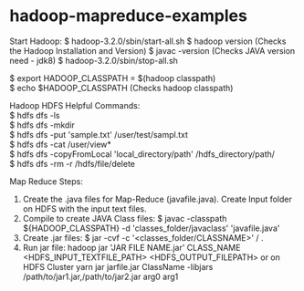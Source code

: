 # hadoop-mapreduce-examples

Start Hadoop:
$ hadoop-3.2.0/sbin/start-all.sh 
$ hadoop version (Checks the Hadoop Installation and Version) 
$ javac -version (Checks JAVA version need - jdk8)
$ hadoop-3.2.0/sbin/stop-all.sh  


$ export HADOOP_CLASSPATH = $(hadoop classpath) \
$ echo $HADOOP_CLASSPATH (Checks hadoop classpath) 

Hadoop HDFS Helpful Commands: \
$ hdfs dfs -ls \
$ hdfs dfs -mkdir \
$ hdfs dfs -put 'sample.txt' /user/test/sampl.txt \
$ hdfs dfs -cat /user/view*\
$ hdfs dfs -copyFromLocal 'local_directory/path' /hdfs_directory/path/\
$ hdfs dfs -rm -r /hdfs/file/delete 
 
 Map Reduce Steps: 
 1. Create the .java files for Map-Reduce (javafile.java). Create Input folder on HDFS with the input text files. 
 2. Compile to create JAVA Class files: 
 $ javac -classpath ${HADOOP_CLASSPATH} -d 'classes_folder/javaclass' 'javafile.java' 
 3. Create .jar files: 
 $ jar -cvf <JAR FILE NAME> -c '<classes_folder/CLASSNAME>' / . 
 4. Run jar file: 
  hadoop jar 'JAR FILE NAME.jar' CLASS_NAME <HDFS_INPUT_TEXTFILE_PATH> <HDFS_OUTPUT_FILEPATH> 
  or on HDFS Cluster 
  yarn jar jarfile.jar ClassName -libjars /path/to/jar1.jar,/path/to/jar2.jar arg0 arg1 


  
